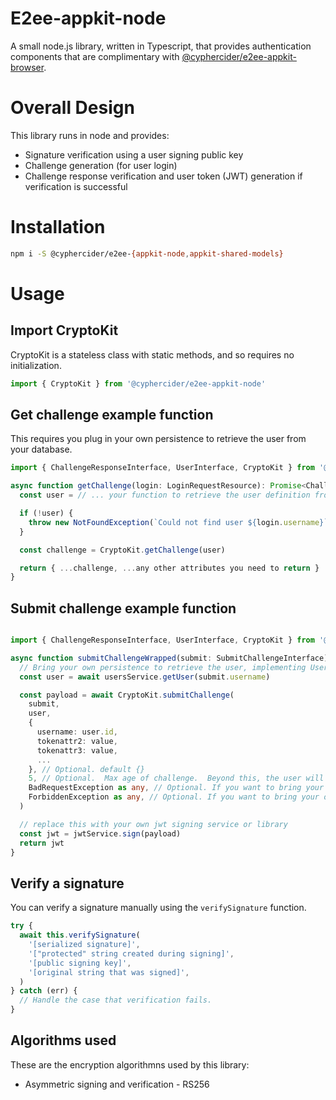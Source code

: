 # E2ee-appkit-node

A small node.js library, written in Typescript, that provides authentication components that are complimentary with [@cyphercider/e2ee-appkit-browser](https://www.npmjs.com/package/@cyphercider/e2ee-appkit-browser).

# Overall Design

This library runs in node and provides:

* Signature verification using a user signing public key
* Challenge generation (for user login)
* Challenge response verification and user token (JWT) generation if verification is successful

# Installation

```sh
npm i -S @cyphercider/e2ee-{appkit-node,appkit-shared-models}
```

# Usage

## Import CryptoKit

CryptoKit is a stateless class with static methods, and so requires no initialization.

```ts
import { CryptoKit } from '@cyphercider/e2ee-appkit-node'
```

## Get challenge example function

This requires you plug in your own persistence to retrieve the user from your database.

```ts
import { ChallengeResponseInterface, UserInterface, CryptoKit } from '@cyphercider/e2ee-appkit-shared-models'

async function getChallenge(login: LoginRequestResource): Promise<ChallengeResponseInterface> {
  const user = // ... your function to retrieve the user definition from storage.  Must implement UserInterface

  if (!user) {
    throw new NotFoundException(`Could not find user ${login.username}`)
  }

  const challenge = CryptoKit.getChallenge(user)

  return { ...challenge, ...any other attributes you need to return }
}
```

## Submit challenge example function

```ts

import { ChallengeResponseInterface, UserInterface, CryptoKit } from '@cyphercider/e2ee-appkit-shared-models'

async function submitChallengeWrapped(submit: SubmitChallengeInterface): Promise<string> {
  // Bring your own persistence to retrieve the user, implementing UserInterface
  const user = await usersService.getUser(submit.username)

  const payload = await CryptoKit.submitChallenge(
    submit,
    user,
    {
      username: user.id,
      tokenattr2: value,
      tokenattr3: value,
      ...
    }, // Optional. default {}
    5, // Optional.  Max age of challenge.  Beyond this, the user will need a new challenge to sign.
    BadRequestException as any, // Optional. If you want to bring your own exception
    ForbiddenException as any, // Optional. If you want to bring your own exception
  )

  // replace this with your own jwt signing service or library
  const jwt = jwtService.sign(payload)
  return jwt
}
```

## Verify a signature

You can verify a signature manually using the `verifySignature` function.

```ts
try {
  await this.verifySignature(
    '[serialized signature]',
    '["protected" string created during signing]',
    '[public signing key]',
    '[original string that was signed]',
  )
} catch (err) {
  // Handle the case that verification fails.
}
```
## Algorithms used

These are the encryption algorithmns used by this library:

* Asymmetric signing and verification - RS256







